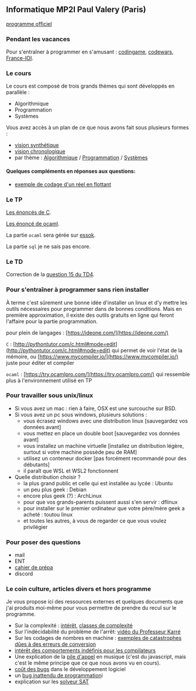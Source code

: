 ## Informatique MP2I Paul Valery (Paris)

[programme officiel](https://cache.media.education.gouv.fr/file/SPE1-MEN-MESRI-4-2-2021/64/6/spe777_annexe_1373646.pdf)

### Pendant les vacances

Pour s'entraîner à programmer en s'amusant :
[codingame](https://www.codingame.com/start),
[codewars](https://www.codewars.com/?language=c),
[France-IOI](http://www.france-ioi.org/).

### Le cours

Le cours est composé de trois grands thèmes qui sont développés en
parallèle :
* Algorithmique
* Programmation
* Systèmes

Vous avez accès à un plan de ce que nous avons fait sous plusieurs
formes :
* [vision synthétique](Cours/synthese.md)
* [vision chronologique](Cours/chronologie.md)
* par thème :  [Algorithmique](Cours/algorithmique.md) /
  [Programmation](Cours/prog.md) /  [Systèmes](Cours/systemes.md)

#### Quelques compléments en réponses aux questions:

* [exemple de codage d'un réel en flottant](https://cahier-de-prepa.fr/mp2i-pv/download?id=32)

### Le TP

[Les énoncés de C](TPC/index.md).

[Les énoncé de ocaml](TPocaml/index.md).

La partie `ocaml` sera gérée sur [essok](https://essok.learn-ocaml.org/).

La partie `sql` je ne sais pas encore.

### Le TD

Correction de la [question 15 du TD4](https://youtu.be/U2yNvtQT4u8).

### Pour s'entraîner à programmer sans rien installer

À terme c'est sûrement une bonne idée d'installer un linux et d'y
mettre les outils nécessaires pour programmer dans de bonnes
conditions. Mais en première approximation, il existe des outils
gratuits en ligne qui feront l'affaire pour la partie programmation.

pour plein de langages : [https://ideone.com/](https://ideone.com/)

`C` :
[http://pythontutor.com/c.html#mode=edit](http://pythontutor.com/c.html#mode=edit)
qui permet de voir l'état de la mémoire, ou
[https://www.mycompiler.io/](https://www.mycompiler.io/) juste pour
éditer et compiler

`ocaml` : [https://try.ocamlpro.com/](https://try.ocamlpro.com/) qui
ressemble plus à l'environnement utilisé en TP


### Pour travailler sous unix/linux

* Si vous avez un mac : rien à faire, OSX est une surcouche sur BSD.
* Si vous avez un pc sous windows, plusieurs solutions :
  * vous écrasez windows avec une distribution linux [sauvegardez vos
    données avant]
  * vous mettez en place un double boot [sauvegardez vos
    données avant]
  * vous installez un machine virtuelle [installez un distribution
    légère, surtout si votre machine possède peu de RAM]
  * utilisez un conteneur docker [pas forcément recommandé pour des
    débutants]
  * il paraît que WSL et WSL2 fonctionnent
* Quelle distribution choisir ?
  * la plus grand public et celle qui est installée au lycée : Ubuntu
  * un peu plus geek : Debian
  * encore plus geek (?) : ArchLinux
  * pour que vos grands-parents puissent aussi s'en servir : dflinux
  * pour installer sur le premier ordinateur que votre père/mère geek
    a acheté : toutou linux
  * et toutes les autres, à vous de regarder ce que vous voulez privilégier

### Pour poser des questions

* mail
* ENT
* [cahier de prépa](https://cahier-de-prepa.fr/mp2i-pv/)
* discord

### Le coin culture, articles divers et hors programme
Je vous propose ici des ressources externes et quelques documents que
j'ai produits moi-même pour vous permettre de prendre du recul sur le
programme.

* Sur la complexité :
  [intérêt](https://www.lemonde.fr/blog/binaire/2021/04/16/henri-potier-a-lecole-de-la-complexite/),
  [classes de complexité](https://interstices.info/la-theorie-de-la-complexite-algorithmique/)
* Sur l'indécidabilité du problème de l'arrêt: [vidéo du Professeur Karré](https://www.youtube.com/watch?v=13O1qhX4Bqo)
* Sur les codages de nombres en machine : [exemples de catastrophes
  dûes à des erreurs de conversion](https://www.iro.umontreal.ca/~mignotte/IFT2425/Disasters.html)
* [intérêt des comportements indéfinis pour les compilateurs](https://www.youtube.com/watch?app=desktop&v=yG1OZ69H_-o)
* Une explication de la [pile
  d'appel](https://www.youtube.com/watch?v=-PX0BV9hGZY) en musique
  (c'est du javascript, mais c'est le même principe que ce que nous
  avons vu en cours).
* [coût des
  bugs](https://medium.com/@ryancohane/financial-cost-of-software-bugs-51b4d193f107)
  dans le développement logiciel
* un [bug inattendu de programmation](https://arstechnica.com/cars/2022/02/radio-station-snafu-in-seattle-bricks-some-mazda-infotainment-systems/)i
* explication sur les [solveur SAT](https://www.youtube.com/watch?v=hegPyaLJhGM)
